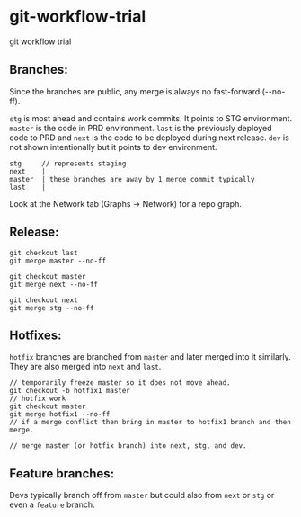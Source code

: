 # git-workflow-trial
git workflow trial


## Branches:

Since the branches are public, any merge is always no fast-forward (--no-ff).

`stg` is most ahead and contains work commits. It points to STG environment.
`master` is the code in PRD environment.
`last` is the previously deployed code to PRD and `next` is the code to be 
deployed during next release.
`dev` is not shown intentionally but it points to dev environment.

```
stg     // represents staging
next    |
master  | these branches are away by 1 merge commit typically
last    |
```

Look at the Network tab (Graphs -> Network) for a repo graph.


## Release:

```
git checkout last
git merge master --no-ff

git checkout master
git merge next --no-ff

git checkout next
git merge stg --no-ff
```


## Hotfixes:

`hotfix` branches are branched from `master` and later merged into it similarly.
They are also merged into `next` and `last`.

```
// temporarily freeze master so it does not move ahead.
git checkout -b hotfix1 master
// hotfix work
git checkout master
git merge hotfix1 --no-ff
// if a merge conflict then bring in master to hotfix1 branch and then merge.

// merge master (or hotfix branch) into next, stg, and dev.
```


## Feature branches:

Devs typically branch off from `master` but could also from `next` or `stg` or 
even a `feature` branch.
